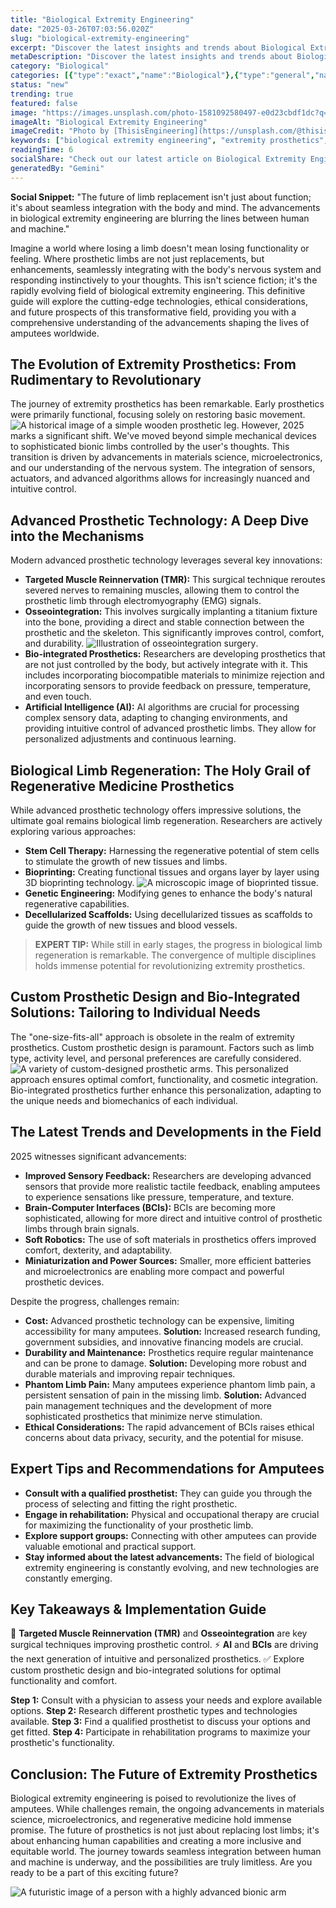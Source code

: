 ```yaml
---
title: "Biological Extremity Engineering"
date: "2025-03-26T07:03:56.020Z"
slug: "biological-extremity-engineering"
excerpt: "Discover the latest insights and trends about Biological Extremity Engineering. This comprehensive guide covers everything you need to know about Biological Extremity Engineering in 2025."
metaDescription: "Discover the latest insights and trends about Biological Extremity Engineering. This comprehensive guide covers everything you need to know about Biologica..."
category: "Biological"
categories: [{"type":"exact","name":"Biological"},{"type":"general","name":"Engineering"},{"type":"medium","name":"Biomedical Engineering"},{"type":"specific","name":"Prosthetic Design"},{"type":"niche","name":"Neural Interfaces"}]
status: "new"
trending: true
featured: false
image: "https://images.unsplash.com/photo-1581092580497-e0d23cbdf1dc?q=85&w=1200&fit=max&fm=webp&auto=compress"
imageAlt: "Biological Extremity Engineering"
imageCredit: "Photo by [ThisisEngineering](https://unsplash.com/@thisisengineering) on Unsplash"
keywords: ["biological extremity engineering", "extremity prosthetics", "bionic limbs", "advanced prosthetic technology", "biological limb regeneration", "regenerative medicine prosthetics", "buy prosthetic limbs", "custom prosthetic design", "bio-integrated prosthetics", "best prosthetic arm technology"]
readingTime: 6
socialShare: "Check out our latest article on Biological Extremity Engineering! Biological Extremity Engineering #biological extremity engineering #extremity prosthetics #bionic limbs"
generatedBy: "Gemini"
---
```


**Social Snippet:**  "The future of limb replacement isn't just about function; it's about seamless integration with the body and mind.  The advancements in biological extremity engineering are blurring the lines between human and machine."

Imagine a world where losing a limb doesn't mean losing functionality or feeling.  Where prosthetic limbs are not just replacements, but enhancements, seamlessly integrating with the body's nervous system and responding instinctively to your thoughts. This isn't science fiction; it's the rapidly evolving field of biological extremity engineering. This definitive guide will explore the cutting-edge technologies, ethical considerations, and future prospects of this transformative field, providing you with a comprehensive understanding of the advancements shaping the lives of amputees worldwide.

## The Evolution of Extremity Prosthetics: From Rudimentary to Revolutionary

The journey of extremity prosthetics has been remarkable.  Early prosthetics were primarily functional, focusing solely on restoring basic movement.  ![A historical image of a simple wooden prosthetic leg](https://images.unsplash.com/photo-1581092583537-20d51b4b4f1b?q=85&w=1200&fit=max&fm=webp&auto=compress).  However, 2025 marks a significant shift.  We've moved beyond simple mechanical devices to sophisticated bionic limbs controlled by the user's thoughts.  This transition is driven by advancements in materials science, microelectronics, and our understanding of the nervous system.  The integration of sensors, actuators, and advanced algorithms allows for increasingly nuanced and intuitive control.

## Advanced Prosthetic Technology: A Deep Dive into the Mechanisms

Modern advanced prosthetic technology leverages several key innovations:

* **Targeted Muscle Reinnervation (TMR):**  This surgical technique reroutes severed nerves to remaining muscles, allowing them to control the prosthetic limb through electromyography (EMG) signals. 
* **Osseointegration:** This involves surgically implanting a titanium fixture into the bone, providing a direct and stable connection between the prosthetic and the skeleton.  This significantly improves control, comfort, and durability.  ![Illustration of osseointegration surgery](https://images.unsplash.com/photo-1581092580497-e0d23cbdf1dc?q=85&w=1200&fit=max&fm=webp&auto=compress).
* **Bio-integrated Prosthetics:**  Researchers are developing prosthetics that are not just controlled by the body, but actively integrate with it.  This includes incorporating biocompatible materials to minimize rejection and incorporating sensors to provide feedback on pressure, temperature, and even touch.
* **Artificial Intelligence (AI):**  AI algorithms are crucial for processing complex sensory data, adapting to changing environments, and providing intuitive control of advanced prosthetic limbs.  They allow for personalized adjustments and continuous learning.

## Biological Limb Regeneration: The Holy Grail of Regenerative Medicine Prosthetics

While advanced prosthetic technology offers impressive solutions, the ultimate goal remains biological limb regeneration.  Researchers are actively exploring various approaches:

* **Stem Cell Therapy:**  Harnessing the regenerative potential of stem cells to stimulate the growth of new tissues and limbs.
* **Bioprinting:**  Creating functional tissues and organs layer by layer using 3D bioprinting technology.  ![A microscopic image of bioprinted tissue](https://images.unsplash.com/photo-1581092160562-40aa08e78837?q=85&w=1200&fit=max&fm=webp&auto=compress).
* **Genetic Engineering:**  Modifying genes to enhance the body's natural regenerative capabilities.
* **Decellularized Scaffolds:**  Using decellularized tissues as scaffolds to guide the growth of new tissues and blood vessels.

> **EXPERT TIP:**  While still in early stages, the progress in biological limb regeneration is remarkable.  The convergence of multiple disciplines holds immense potential for revolutionizing extremity prosthetics.

## Custom Prosthetic Design and Bio-Integrated Solutions: Tailoring to Individual Needs

The "one-size-fits-all" approach is obsolete in the realm of extremity prosthetics.  Custom prosthetic design is paramount.  Factors such as limb type, activity level, and personal preferences are carefully considered.  ![A variety of custom-designed prosthetic arms](https://images.unsplash.com/photo-1580982172477-9373ff52ae43?q=85&w=1200&fit=max&fm=webp&auto=compress). This personalized approach ensures optimal comfort, functionality, and cosmetic integration.  Bio-integrated prosthetics further enhance this personalization, adapting to the unique needs and biomechanics of each individual.

##  The Latest Trends and Developments in the Field

2025 witnesses significant advancements:

* **Improved Sensory Feedback:**  Researchers are developing advanced sensors that provide more realistic tactile feedback, enabling amputees to experience sensations like pressure, temperature, and texture.
* **Brain-Computer Interfaces (BCIs):**  BCIs are becoming more sophisticated, allowing for more direct and intuitive control of prosthetic limbs through brain signals.
* **Soft Robotics:**  The use of soft materials in prosthetics offers improved comfort, dexterity, and adaptability.
* **Miniaturization and Power Sources:**  Smaller, more efficient batteries and microelectronics are enabling more compact and powerful prosthetic devices.



Despite the progress, challenges remain:

* **Cost:** Advanced prosthetic technology can be expensive, limiting accessibility for many amputees.  **Solution:**  Increased research funding, government subsidies, and innovative financing models are crucial.
* **Durability and Maintenance:**  Prosthetics require regular maintenance and can be prone to damage.  **Solution:**  Developing more robust and durable materials and improving repair techniques.
* **Phantom Limb Pain:**  Many amputees experience phantom limb pain, a persistent sensation of pain in the missing limb.  **Solution:**  Advanced pain management techniques and the development of more sophisticated prosthetics that minimize nerve stimulation.
* **Ethical Considerations:** The rapid advancement of BCIs raises ethical concerns about data privacy, security, and the potential for misuse.

## Expert Tips and Recommendations for Amputees

* **Consult with a qualified prosthetist:**  They can guide you through the process of selecting and fitting the right prosthetic.
* **Engage in rehabilitation:**  Physical and occupational therapy are crucial for maximizing the functionality of your prosthetic limb.
* **Explore support groups:**  Connecting with other amputees can provide valuable emotional and practical support.
* **Stay informed about the latest advancements:**  The field of biological extremity engineering is constantly evolving, and new technologies are constantly emerging.

## Key Takeaways & Implementation Guide

🔑 **Targeted Muscle Reinnervation (TMR)** and **Osseointegration** are key surgical techniques improving prosthetic control.
⚡ **AI** and **BCIs** are driving the next generation of intuitive and personalized prosthetics.
✅  Explore custom prosthetic design and bio-integrated solutions for optimal functionality and comfort.

**Step 1:** Consult with a physician to assess your needs and explore available options.
**Step 2:** Research different prosthetic types and technologies available.
**Step 3:** Find a qualified prosthetist to discuss your options and get fitted.
**Step 4:** Participate in rehabilitation programs to maximize your prosthetic's functionality.

## Conclusion: The Future of Extremity Prosthetics

Biological extremity engineering is poised to revolutionize the lives of amputees.  While challenges remain, the ongoing advancements in materials science, microelectronics, and regenerative medicine hold immense promise.  The future of prosthetics is not just about replacing lost limbs; it's about enhancing human capabilities and creating a more inclusive and equitable world.  The journey towards seamless integration between human and machine is underway, and the possibilities are truly limitless.  Are you ready to be a part of this exciting future?

![A futuristic image of a person with a highly advanced bionic arm](https://images.unsplash.com/photo-1581094271901-8022df4466f9?q=85&w=1200&fit=max&fm=webp&auto=compress)
